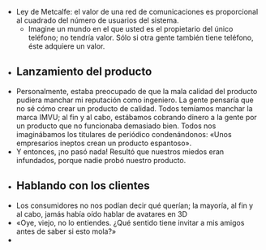 - Ley de Metcalfe: el valor de una red de comunicaciones es proporcional al cuadrado del número de usuarios del sistema.
	- Imagine un mundo en el que usted es el propietario del único teléfono; no tendría valor. Sólo si otra gente también tiene teléfono, éste adquiere un valor.
- ## Lanzamiento del producto
- Personalmente, estaba preocupado de que la mala calidad del producto pudiera manchar mi reputación como ingeniero. La gente pensaría que no sé cómo crear un producto de calidad. Todos temíamos manchar la marca IMVU; al fin y al cabo, estábamos cobrando dinero a la gente por un producto que no funcionaba demasiado bien. Todos nos imaginábamos los titulares de periódico condenándonos: «Unos empresarios ineptos crean un producto espantoso».
- Y entonces, ¡no pasó nada! Resultó que nuestros miedos eran infundados, porque nadie probó nuestro producto.
- ## Hablando con los clientes
- Los consumidores no nos podían decir qué querían; la mayoría, al fin y al cabo, jamás había oído hablar de avatares en 3D
- «Oye, viejo, no lo entiendes. ¿Qué sentido tiene invitar a mis amigos antes de saber si esto mola?»
-